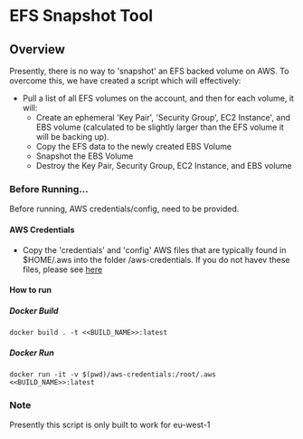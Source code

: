 # EFS Snapshot Tool
## Overview
Presently, there is no way to 'snapshot' an EFS backed volume on AWS.  To overcome this, we have created a script which will effectively:

* Pull a list of all EFS volumes on the account, and then for each volume, it will:
  * Create an ephemeral 'Key Pair', 'Security Group', EC2 Instance', and EBS volume (calculated to be slightly larger than the EFS volume it will be backing up).
  * Copy the EFS data to the newly created EBS Volume
  * Snapshot the EBS Volume
  * Destroy the Key Pair, Security Group, EC2 Instance, and EBS volume
  
### Before Running...
Before running, AWS credentials/config, need to be provided.

#### AWS Credentials
* Copy the 'credentials' and 'config' AWS files that are typically found in $HOME/.aws into the folder /aws-credentials.  If you do not havev these files, please see [here](https://docs.aws.amazon.com/cli/latest/userguide/cli-config-files.html)

#### How to run

##### Docker Build
```docker build . -t <<BUILD_NAME>>:latest```

##### Docker Run
```docker run -it -v $(pwd)/aws-credentials:/root/.aws <<BUILD_NAME>>:latest```

### Note
Presently this script is only built to work for eu-west-1